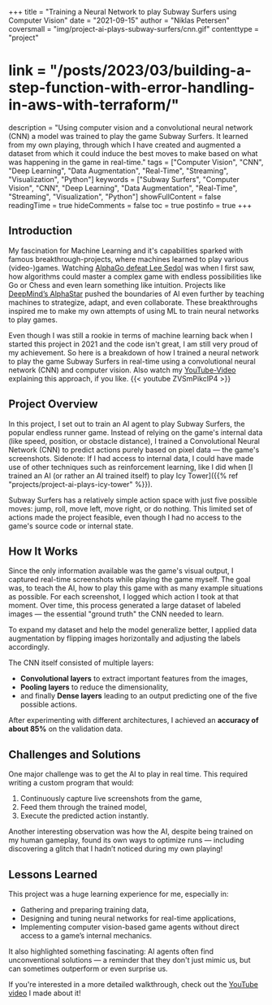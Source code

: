 +++
title = "Training a Neural Network to play Subway Surfers using Computer Vision"
date = "2021-09-15"
author = "Niklas Petersen"
coversmall = "img/project-ai-plays-subway-surfers/cnn.gif"
contenttype = "project"
# link = "/posts/2023/03/building-a-step-function-with-error-handling-in-aws-with-terraform/"
description = "Using computer vision and a convolutional neural network (CNN) a model was trained to play the game Subway Surfers. It learned from my own playing, through which I have created and augmented a dataset from which it could induce the best moves to make based on what was happening in the game in real-time."
tags = ["Computer Vision", "CNN", "Deep Learning", "Data Augmentation", "Real-Time", "Streaming", "Visualization", "Python"]
keywords = ["Subway Surfers", "Computer Vision", "CNN", "Deep Learning", "Data Augmentation", "Real-Time", "Streaming", "Visualization", "Python"]
showFullContent = false
readingTime = true
hideComments = false
toc = true
postinfo = true
+++

## Introduction
My fascination for Machine Learning and it's capabilities sparked with famous breakthrough-projects, where machines learned to play various (video-)games.
Watching [AlphaGo defeat Lee Sedol](https://www.youtube.com/watch?v=WXuK6gekU1Y) was when I first saw, how algorithms could master a complex game with endless possibilities like Go or Chess and even learn something like intuition. Projects like [DeepMind’s AlphaStar](https://www.youtube.com/watch?v=cUTMhmVh1qs&t=1371s) pushed the boundaries of AI even further by teaching machines to strategize, adapt, and even collaborate. These breakthroughs inspired me to make my own attempts of using ML to train neural networks to play games.

Even though I was still a rookie in terms of machine learning back when I started this project in 2021 and the code isn't great, I am still very proud of my achievement.
So here is a breakdown of how I trained a neural network to play the game Subway Surfers in real-time using a convolutional neural network (CNN) and computer vision.
Also watch my [YouTube-Video](https://www.youtube.com/watch?v=ZVSmPikcIP4) explaining this approach, if you like.
{{< youtube ZVSmPikcIP4 >}}

## Project Overview

In this project, I set out to train an AI agent to play Subway Surfers, the popular endless runner game. Instead of relying on the game's internal data (like speed, position, or obstacle distance), I trained a Convolutional Neural Network (CNN) to predict actions purely based on pixel data — the game's screenshots. Sidenote: If I had access to internal data, I could have made use of other techniques such as reinforcement learning, like I did when [I trained an AI (or rather an AI trained itself) to play Icy Tower]({{% ref "projects/project-ai-plays-icy-tower" %}}).

Subway Surfers has a relatively simple action space with just five possible moves: jump, roll, move left, move right, or do nothing. This limited set of actions made the project feasible, even though I had no access to the game's source code or internal state.

## How It Works

Since the only information available was the game's visual output, I captured real-time screenshots while playing the game myself. The goal was, to teach the AI, how to play this game with as many example situations as possible. For each screenshot, I logged which action I took at that moment. Over time, this process generated a large dataset of labeled images — the essential "ground truth" the CNN needed to learn.

To expand my dataset and help the model generalize better, I applied data augmentation by flipping images horizontally and adjusting the labels accordingly.

The CNN itself consisted of multiple layers:

- **Convolutional layers** to extract important features from the images,
- **Pooling layers** to reduce the dimensionality,
- and finally **Dense layers** leading to an output predicting one of the five possible actions.

After experimenting with different architectures, I achieved an **accuracy of about 85%** on the validation data.

## Challenges and Solutions

One major challenge was to get the AI to play in real time. This required writing a custom program that would:

1. Continuously capture live screenshots from the game,
2. Feed them through the trained model,
3. Execute the predicted action instantly.

Another interesting observation was how the AI, despite being trained on my human gameplay, found its own ways to optimize runs — including discovering a glitch that I hadn’t noticed during my own playing!

## Lessons Learned

This project was a huge learning experience for me, especially in:

- Gathering and preparing training data,
- Designing and tuning neural networks for real-time applications,
- Implementing computer vision-based game agents without direct access to a game’s internal mechanics.

It also highlighted something fascinating: AI agents often find unconventional solutions — a reminder that they don't just mimic us, but can sometimes outperform or even surprise us.

If you're interested in a more detailed walkthrough, check out the [YouTube video](https://www.youtube.com/watch?v=ZVSmPikcIP4) I made about it!